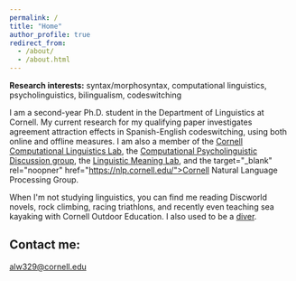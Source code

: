 ```yaml
---
permalink: /
title: "Home"
author_profile: true
redirect_from: 
  - /about/
  - /about.html
---
```


<b>Research interests:</b> syntax/morphosyntax, computational linguistics, psycholinguistics, bilingualism, codeswitching

I am a second-year Ph.D. student in the Department of Linguistics at Cornell. My current research for my qualifying paper investigates agreement attraction effects in Spanish-English codeswitching, using both online and offline measures. I am also a member of the <a target="_blank" rel="noopener" href="https://conf.ling.cornell.edu/compling/">Cornell Computational Linguistics Lab</a>, the <a target="_blank" rel="noopener" href="https://c-psyd.github.io/">Computational Psycholinguistic Discussion group</a>, the <a target="_blank" rel="noopener" href="https://lime-lab-cornell.github.io/">Linguistic Meaning Lab</a>, and the <z> target="_blank" rel="noopner" href="https://nlp.cornell.edu/">Cornell Natural Language Processing Group</a>.

When I'm not studying linguistics, you can find me reading Discworld novels, rock climbing, racing triathlons, and recently even teaching sea kayaking with Cornell Outdoor Education. I also used to be a <a target="_blank" rel="noopener" href="https://secure.meetcontrol.com/divemeets/system/profile.php?number=24901">diver</a>.


## Contact me:

[alw329@cornell.edu](mailto:alw329@cornell.edu)
